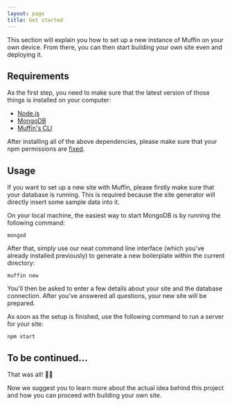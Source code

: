 ```yaml
---
layout: page
title: Get started
---
```


This section will explain you how to set up a new instance of Muffin on your own device. From there, you can then start building your own site even and deploying it.

## Requirements

As the first step, you need to make sure that the latest version of those things is installed on your computer:

- [Node.js](https://nodejs.org)
- [MongoDB](https://www.mongodb.org)
- [Muffin's CLI](https://www.npmjs.com/package/muffin-cli)

After installing all of the above dependencies, please make sure that your npm permissions are [fixed](https://docs.npmjs.com/getting-started/fixing-npm-permissions).

## Usage

If you want to set up a new site with Muffin, please firstly make sure that your database is running. This is required because the site generator will directly insert some sample data into it.

On your local machine, the easiest way to start MongoDB is by running the following command:

```
mongod
```

After that, simply use our neat command line interface (which you've already installed previously) to generate a new boilerplate within the current directory:

```
muffin new
```

You'll then be asked to enter a few details about your site and the database connection. After you've answered all questions, your new site will be prepared.

As soon as the setup is finished, use the following command to run a server for your site:

```
npm start
```

## To be continued...

That was all! 📢🐢

Now we suggest you to learn more about the actual idea behind this project and how you can proceed with building your own site.
